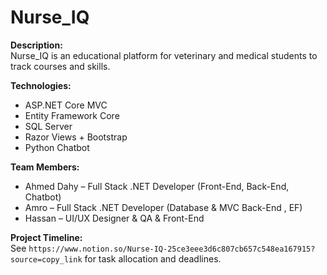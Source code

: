 # Nurse_IQ

**Description:**  
Nurse_IQ is an educational platform for veterinary and medical students to track courses and skills.  

**Technologies:**  
- ASP.NET Core MVC  
- Entity Framework Core  
- SQL Server  
- Razor Views + Bootstrap  
- Python Chatbot  

**Team Members:**  
- Ahmed Dahy – Full Stack .NET Developer (Front-End, Back-End, Chatbot)  
- Amro – Full Stack .NET Developer (Database & MVC Back-End , EF)  
- Hassan – UI/UX Designer & QA  & Front-End

**Project Timeline:**  
See `https://www.notion.so/Nurse-IQ-25ce3eee3d6c807cb657c548ea167915?source=copy_link` for task allocation and deadlines.
